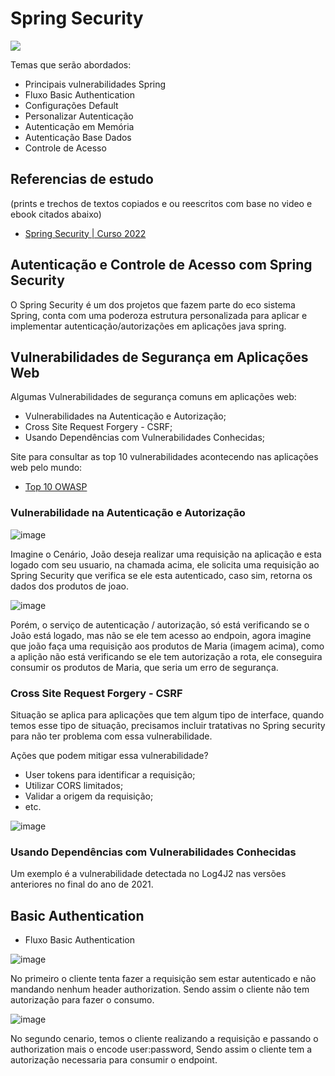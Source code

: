 # Spring Security

<img src="https://pbs.twimg.com/media/DU7GUGCV4AAf90X.jpg">

Temas que serão abordados:
  - Principais vulnerabilidades Spring
  - Fluxo Basic Authentication
  - Configurações Default 
  - Personalizar Autenticação
  - Autenticação em Memória
  - Autenticação Base Dados
  - Controle de Acesso

## Referencias de estudo
(prints e trechos de textos copiados e ou reescritos com base no video e ebook citados abaixo)
* [Spring Security | Curso 2022](https://www.youtube.com/watch?v=t6prPki7daU&t=6034s)

## Autenticação e Controle de Acesso com Spring Security

O Spring Security é um dos projetos que fazem parte do eco sistema Spring, conta com uma poderoza estrutura personalizada para aplicar e implementar autenticação/autorizações em aplicações java spring.

## Vulnerabilidades de Segurança em Aplicações Web

Algumas Vulnerabilidades de segurança comuns em aplicações web:
  - Vulnerabilidades na Autenticação e Autorização;
  - Cross Site Request Forgery - CSRF;
  - Usando Dependências com Vulnerabilidades Conhecidas;

Site para consultar as top 10 vulnerabilidades acontecendo nas aplicações web pelo mundo:
* [Top 10 OWASP](https://owasp.org/www-project-top-ten)

### Vulnerabilidade na Autenticação e Autorização

![image](https://user-images.githubusercontent.com/30484386/187073806-458caceb-8538-4211-ae9e-712213baa08c.png)

Imagine o Cenário, João deseja realizar uma requisição na aplicação e esta logado com seu usuario, na chamada acima, ele solicita uma requisição ao Spring Security que verifica se ele esta autenticado, caso sim, retorna os dados dos produtos de joao.

![image](https://user-images.githubusercontent.com/30484386/187073818-2fc352f5-92e7-422c-b714-a8ae31c240b3.png)

Porém, o serviço de autenticação / autorização, só está verificando se o João está logado, mas não se ele tem acesso ao endpoin, agora imagine que joão faça uma requisição aos produtos de Maria (imagem acima), como a aplição não está verificando se ele tem autorização a rota, ele conseguira consumir os produtos de Maria, que seria um erro de segurança.

### Cross Site Request Forgery - CSRF

Situação se aplica para aplicações que tem algum tipo de interface, quando temos esse tipo de situação, precisamos incluir tratativas no Spring security para não ter problema com essa vulnerabilidade.

Ações que podem mitigar essa vulnerabilidade?
  - User tokens para identificar a requisição;
  - Utilizar CORS limitados;
  - Validar a origem da requisição;
  - etc.

![image](https://user-images.githubusercontent.com/30484386/187194824-0d128812-2a75-4720-9e9c-ee5ee694cf21.png)

### Usando Dependências com Vulnerabilidades Conhecidas

Um exemplo é a vulnerabilidade detectada no Log4J2 nas versões anteriores no final do ano de 2021.

## Basic Authentication

- Fluxo Basic Authentication

![image](https://user-images.githubusercontent.com/30484386/187194664-77a1d110-4a45-4f66-a773-11be491f534c.png)

No primeiro o cliente tenta fazer a requisição sem estar autenticado e não mandando nenhum header authorization. Sendo assim o cliente não tem autorização para fazer o consumo.

![image](https://user-images.githubusercontent.com/30484386/187194715-7bcfc0a6-9a78-4010-94cd-c6b7ddb4dfc9.png)

No segundo cenario, temos o cliente realizando a requisição e passando o authorization mais o encode user:password, Sendo assim o cliente tem a autorização necessaria para consumir o endpoint.

